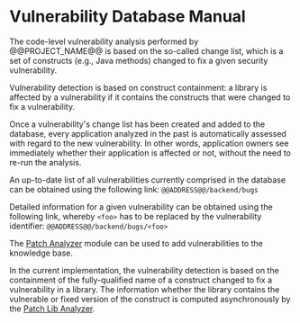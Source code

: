 # Vulnerability Database Manual

The code-level vulnerability analysis performed by @@PROJECT_NAME@@ is based on the so-called change list, which is a set of constructs (e.g., Java methods) changed to fix a given security vulnerability.

Vulnerability detection is based on construct containment: a library is affected by a vulnerability if it contains the constructs that were changed to fix a vulnerability.

Once a vulnerability's change list has been created and added to the database, every application analyzed in the past is automatically assessed with regard to the new vulnerability. In other words, application owners see immediately whether their application is affected or not, without the need to re-run the analysis.

An up-to-date list of all vulnerabilities currently comprised in the database can be obtained using the following link: `@@ADDRESS@@/backend/bugs`

Detailed information for a given vulnerability can be obtained using the following link, whereby `<foo>` has to be replaced by the vulnerability identifier:  `@@ADDRESS@@/backend/bugs/<foo>`

The [Patch Analyzer](../../vuln_db/manuals/patch_analyzer/) module can be used to add vulnerabilities to the knowledge base.

In the current implementation, the vulnerability detection is based on the containment of the fully-qualified name of a construct changed to fix a vulnerability in a library. The information whether the library contains the vulnerable or fixed version of the construct is computed asynchronously by the [Patch Lib Analyzer](../../vuln_db/manuals/patch_lib_analyzer).
